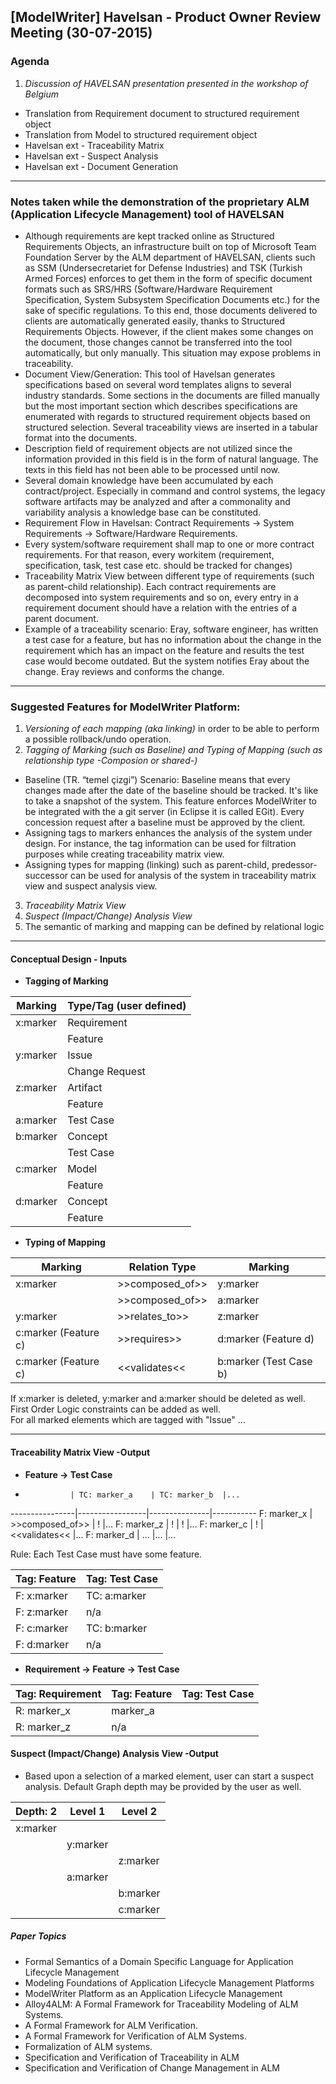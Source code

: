 ## [ModelWriter] Havelsan - Product Owner Review Meeting (30-07-2015)

### Agenda
1. *Discussion of HAVELSAN presentation presented in the workshop of Belgium*
 + Translation from Requirement document to structured requirement object
 + Translation from Model to structured requirement object
 + Havelsan ext - Traceability Matrix
 + Havelsan ext - Suspect Analysis
 + Havelsan ext - Document Generation

-----------------------------------------------------
### Notes taken while the demonstration of the proprietary ALM (Application Lifecycle Management) tool of HAVELSAN
  - Although requirements are kept tracked online as Structured Requirements Objects, an infrastructure built on top of Microsoft Team Foundation Server by the ALM department of HAVELSAN, clients such as SSM (Undersecretariet for Defense Industries) and TSK (Turkish Armed Forces) enforces to get them in the form of specific document formats such as SRS/HRS (Software/Hardware Requirement Specification, System Subsystem Specification Documents etc.) for the sake of specific regulations. To this end, those documents delivered to clients are automatically generated easily, thanks to Structured Requirements Objects. However, if the client makes some changes on the document, those changes cannot be transferred into the tool automatically, but only manually. This situation may expose problems in traceability.
  - Document View/Generation: This tool of Havelsan generates specifications based on several word templates aligns to several industry standards. Some sections in the documents are filled manually but the most important section which describes specifications are enumerated with regards to structured requirement objects based on structured selection. Several traceability views are inserted in a tabular format into the documents.
  - Description field of requirement objects are not utilized since the information provided in this field is in the form of natural language. The texts in this field has not been able to be processed until now.
  - Several domain knowledge have been accumulated by each contract/project. Especially in command and control systems, the legacy software artifacts may be analyzed and after a commonality and variability analysis a knowledge base can be constituted.
  - Requirement Flow in Havelsan: Contract Requirements -> System Requirements -> Software/Hardware Requirements.
  - Every system/software requirement shall map to one or more contract requirements. For that reason, every workitem (requirement, specification, task, test case etc. should be tracked for changes)
  - Traceability Matrix View between different type of requirements (such as parent-child relationship). Each contract requirements are decomposed into system requirements and so on, every entry in a requirement document should have a relation with the entries of a parent document.  
  - Example of a traceability scenario: Eray, software engineer, has written a test case for a feature, but has no information about the change in the requirement which has an impact on the feature and results the test case would become outdated. But the system notifies Eray about the change. Eray reviews and conforms the  change.

----------------------------------------------------
### Suggested Features for ModelWriter Platform:
  1. *Versioning of each mapping (aka linking)* in order to be able to perform a possible rollback/undo operation.
  2. *Tagging of Marking (such as Baseline) and Typing of Mapping (such as relationship type -Composion or shared-)*
   - Baseline (TR. “temel çizgi”) Scenario: Baseline means that every changes made after the date of the baseline should be tracked. It's like to take a snapshot of the system. This feature enforces ModelWriter to be integrated with the a git server (in Eclipse it is called EGit). Every concession request after a baseline must be approved by the client.
   - Assigning tags to markers enhances the analysis of the system under design. For instance, the tag information can be used for filtration purposes while creating traceability matrix view.
   - Assigning types for mapping (linking) such as parent-child, predessor-successor can be used for analysis of the system in traceability matrix view and suspect analysis view.
  3. *Traceability Matrix View*
  4. *Suspect (Impact/Change) Analysis View*
  5. The semantic of marking and mapping can be defined by relational logic

----------------------------------------------------
#### Conceptual Design - Inputs

  + **Tagging of Marking**


  Marking     | Type/Tag (user defined)
  ------------|----------------  
  x:marker    | Requirement
              | Feature
  y:marker    | Issue
              | Change Request
  z:marker    | Artifact
              | Feature
  a:marker    | Test Case
  b:marker    | Concept
              | Test Case
  c:marker    | Model
              | Feature
  d:marker    | Concept
              | Feature

  + **Typing of Mapping**


  Marking              |  Relation Type    | Marking
  ---------------------|-------------------|-----------------  
  x:marker             | >>composed_of>>   | y:marker
                       | >>composed_of>>   | a:marker  
  y:marker             | >>relates_to>>    | z:marker
  c:marker (Feature c) | >>requires>>      | d:marker (Feature d)
  c:marker (Feature c) | <<validates<<     | b:marker (Test Case b)

  If x:marker is deleted, y:marker and a:marker should be deleted as well.  
  First Order Logic constraints can be added as well.  
  For all marked elements which are tagged with "Issue" ...

----------------------------------------------------
#### Traceability Matrix View -Output
  + **Feature -> Test Case**

  -               | TC: marker_a    | TC: marker_b  |...
  ----------------|-----------------|---------------|-----------
  F: marker_x     | >>composed_of>> | !             |...
  F: marker_z     | !               | !             |...
  F: marker_c     | !               | <<validates<< |...
  F: marker_d     | ...             |...            |...

  Rule: Each Test Case must have some feature.


  Tag: Feature    | Tag: Test Case
  ----------------|----------------
  F: x:marker     | TC: a:marker
  F: z:marker     | n/a
  F: c:marker     | TC: b:marker
  F: d:marker     | n/a

  + **Requirement -> Feature -> Test Case**


  Tag: Requirement| Tag: Feature   | Tag: Test Case
  ----------------|----------------|----------------
  R: marker_x     | marker_a       |
  R: marker_z     | n/a            |

#### Suspect (Impact/Change) Analysis View -Output
  + Based upon a selection of a marked element, user can start a suspect analysis. Default Graph depth may be provided by the user as well.


  Depth: 2   | Level 1   | Level 2
  -----------|-----------|---------  
  x:marker   |           |
             | y:marker  |
             |           | z:marker
             | a:marker  |
             |           | b:marker
             |           | c:marker

##### Paper Topics
  + Formal Semantics of a Domain Specific Language for Application Lifecycle Management
  + Modeling Foundations of Application Lifecycle Management Platforms
  + ModelWriter Platform as an Application Lifecycle Management
  + Alloy4ALM: A Formal Framework for Traceability Modeling of ALM Systems.
  + A Formal Framework for ALM Verification.
  + A Formal Framework for Verification of ALM Systems.
  + Formalization of ALM systems.
  + Specification and Verification of Traceability in ALM
  + Specification and Verification of Change Management in ALM
